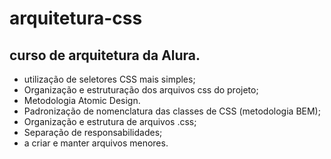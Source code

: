 # arquitetura-css
## curso de arquitetura da Alura. 

* utilização  de  seletores CSS mais simples;
* Organização e estruturação dos arquivos css do projeto;
* Metodologia Atomic Design.
* Padronização de nomenclatura das classes de CSS (metodologia BEM);
* Organização e estrutura de arquivos .css;
* Separação de responsabilidades;
* a criar e manter arquivos menores.
